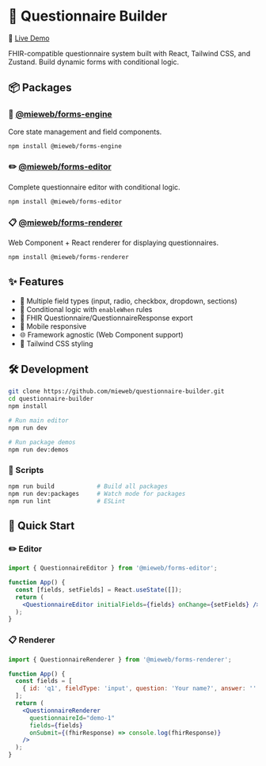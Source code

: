 # 📝 Questionnaire Builder

🔗 [Live Demo](https://mieweb-questionnaire-builder-main.opensource.mieweb.org/)

FHIR-compatible questionnaire system built with React, Tailwind CSS, and Zustand. Build dynamic forms with conditional logic.

## 📦 Packages

### 🔧 [@mieweb/forms-engine](./packages/forms-engine)
Core state management and field components.
```bash
npm install @mieweb/forms-engine
```

### ✏️ [@mieweb/forms-editor](./packages/forms-editor)
Complete questionnaire editor with conditional logic.
```bash
npm install @mieweb/forms-editor
```

### 📋 [@mieweb/forms-renderer](./packages/forms-renderer)
Web Component + React renderer for displaying questionnaires.
```bash
npm install @mieweb/forms-renderer
```

## ✨ Features

- 🔧 Multiple field types (input, radio, checkbox, dropdown, sections)
- 🔀 Conditional logic with `enableWhen` rules
- 🏥 FHIR Questionnaire/QuestionnaireResponse export
- 📱 Mobile responsive
- 🌐 Framework agnostic (Web Component support)
- 🎨 Tailwind CSS styling

## 🛠️ Development

```bash
git clone https://github.com/mieweb/questionnaire-builder.git
cd questionnaire-builder
npm install

# Run main editor
npm run dev

# Run package demos
npm run dev:demos
```

### 🔧 Scripts

```bash
npm run build            # Build all packages
npm run dev:packages     # Watch mode for packages
npm run lint             # ESLint
```

## 🚀 Quick Start

### ✏️ Editor
```jsx
import { QuestionnaireEditor } from '@mieweb/forms-editor';

function App() {
  const [fields, setFields] = React.useState([]);
  return (
    <QuestionnaireEditor initialFields={fields} onChange={setFields} />
  );
}
```

### 📋 Renderer
```jsx
import { QuestionnaireRenderer } from '@mieweb/forms-renderer';

function App() {
  const fields = [
    { id: 'q1', fieldType: 'input', question: 'Your name?', answer: '' }
  ];
  return (
    <QuestionnaireRenderer
      questionnaireId="demo-1"
      fields={fields}
      onSubmit={(fhirResponse) => console.log(fhirResponse)}
    />
  );
}
```
